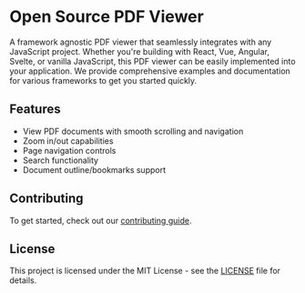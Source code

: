 # Open Source PDF Viewer

A framework agnostic PDF viewer that seamlessly integrates with any JavaScript project. Whether you're building with React, Vue, Angular, Svelte, or vanilla JavaScript, this PDF viewer can be easily implemented into your application. We provide comprehensive examples and documentation for various frameworks to get you started quickly.

## Features

- View PDF documents with smooth scrolling and navigation
- Zoom in/out capabilities
- Page navigation controls
- Search functionality
- Document outline/bookmarks support

## Contributing

To get started, check out our [contributing guide](CONTRIBUTING.md).

## License

This project is licensed under the MIT License - see the [LICENSE](LICENSE) file for details.
